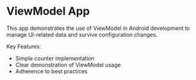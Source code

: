 # **ViewModel App**

This app demonstrates the use of ViewModel in Android development to manage UI-related data and survive configuration changes.

Key Features:

- Simple counter implementation
- Clear demonstration of ViewModel usage
- Adherence to best practices
